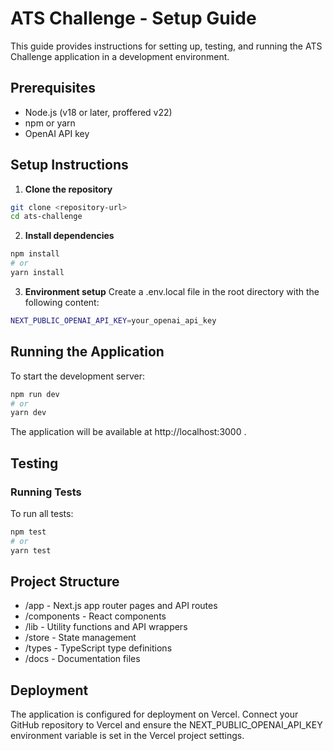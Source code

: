 # ATS Challenge - Setup Guide

This guide provides instructions for setting up, testing, and running the ATS Challenge application in a development environment.

## Prerequisites

-  Node.js (v18 or later, proffered v22)
-  npm or yarn
-  OpenAI API key

## Setup Instructions

1. **Clone the repository**

```bash
git clone <repository-url>
cd ats-challenge
```

2. **Install dependencies**

```bash
npm install
# or
yarn install
```

3. **Environment setup**
   Create a .env.local file in the root directory with the following content:

```bash
NEXT_PUBLIC_OPENAI_API_KEY=your_openai_api_key
```

## Running the Application

To start the development server:

```bash
npm run dev
# or
yarn dev
```

The application will be available at http://localhost:3000 .

## Testing

### Running Tests

To run all tests:

```bash
npm test
# or
yarn test
```

## Project Structure

-  /app - Next.js app router pages and API routes
-  /components - React components
-  /lib - Utility functions and API wrappers
-  /store - State management
-  /types - TypeScript type definitions
-  /docs - Documentation files

## Deployment

The application is configured for deployment on Vercel. Connect your GitHub repository to Vercel and ensure the NEXT_PUBLIC_OPENAI_API_KEY environment variable is set in the Vercel project settings.
